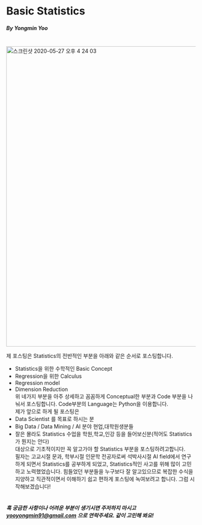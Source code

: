 # Basic Statistics 

##### By Yongmin Yoo
</br>
<img width="800" alt="스크린샷 2020-05-27 오후 4 24 03" src="https://user-images.githubusercontent.com/59948809/82990031-82b80e80-a036-11ea-9529-80e4da84ed19.png">


제 포스팅은 Statistics의 전반적인 부분을 아래와 같은 순서로 포스팅합니다.
* Statistics을 위한 수학적인 Basic Concept</br>
* Regression을 위한 Calculus </br>
* Regression model </br>
* Dimension Reduction </br>
위 네가지 부분을 아주 상세하고 꼼꼼하게 Conceptual한 부분과 Code 부분을 나눠서 포스팅합니다. Code부분의 Language는 Python을 이용합니다.</br>
제가 앞으로 하게 될 포스팅은
* Data Scientist 를 목표로 하시는 분</br>
* Big Data / Data Mining / AI 분야 현업,대학원생분들</br>
* 잘은 몰라도 Statistics 수업을 학원,학교,인강 등을 들어보신분(적어도 Statistics가 뭔지는 안다)</br>
대상으로 기초적이지만 꼭 알고가야 할 Statistics 부분을 포스팅하려고합니다.  
필자는 고교시절 문과, 학부시절 인문학 전공자로써 석박사시절 AI field에서 연구하게 되면서 Statistics를 공부하게 되었고, Statistics적인 사고를 위해 많이 고민하고 노력했었습니다. 힘들었던 부분들을 누구보다 잘 알고있으므로 복잡한 수식을 지양하고 직관적이면서 이해하기 쉽고 편하게 포스팅에 녹여보려고 합니다.
그럼 시작해보겠습니다!
</br></br>
##### 혹 궁금한 사항이나 어려운 부분이 생기시면 주저하지 마시고 yooyongmin91@gmail.com 으로 연락주세요. 같이 고민해 봐요!
